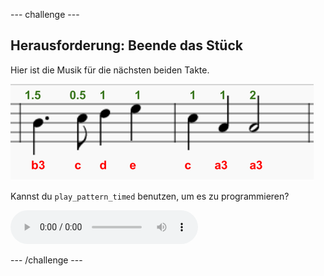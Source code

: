 \--- challenge \---

## Herausforderung: Beende das Stück

Hier ist die Musik für die nächsten beiden Takte.

![screenshot](images/tetris-notes3.png)

Kannst du `play_pattern_timed` benutzen, um es zu programmieren?

<div id="audio-preview" class="pdf-hidden">
  <audio controls preload> <source src="resources/tetris-c1.mp3" type="audio/mpeg"> Dein Browser unterstützt das <code>Audio-</code> Element nicht. </audio>
</div>

\--- /challenge \---